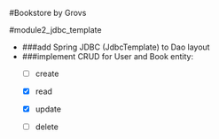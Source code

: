 #Bookstore by Grovs

#module2_jdbc_template

- ###add Spring JDBC (JdbcTemplate) to Dao layout
- ###implement CRUD for User and Book entity:
  + [ ] create
  + [x] read
  + [x] update
  + [ ] delete
    
                       
